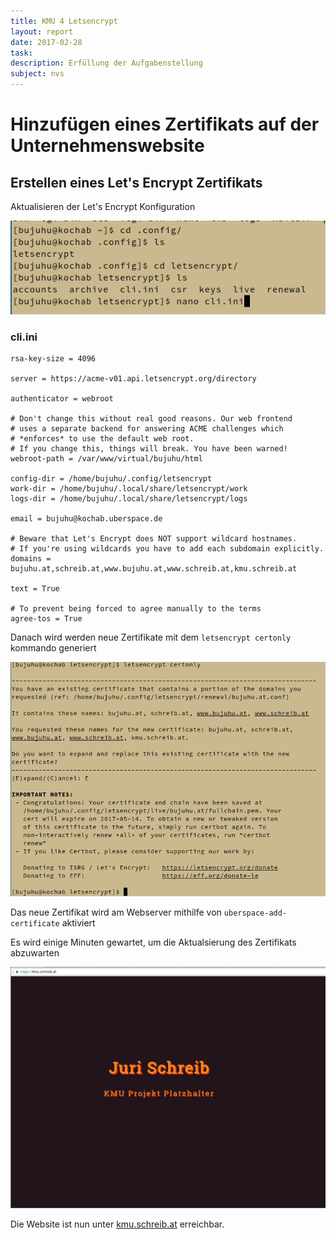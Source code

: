 ```yaml
---
title: KMU 4 Letsencrypt
layout: report
date: 2017-02-28
task:
description: Erfüllung der Aufgabenstellung
subject: nvs
---
```


# Hinzufügen eines Zertifikats auf der Unternehmenswebsite

## Erstellen eines Let's Encrypt Zertifikats

Aktualisieren der Let's Encrypt Konfiguration

![](20170213_558x166.png)

### cli.ini

```
rsa-key-size = 4096

server = https://acme-v01.api.letsencrypt.org/directory

authenticator = webroot

# Don't change this without real good reasons. Our web frontend
# uses a separate backend for answering ACME challenges which
# *enforces* to use the default web root.
# If you change this, things will break. You have been warned!
webroot-path = /var/www/virtual/bujuhu/html

config-dir = /home/bujuhu/.config/letsencrypt
work-dir = /home/bujuhu/.local/share/letsencrypt/work
logs-dir = /home/bujuhu/.local/share/letsencrypt/logs

email = bujuhu@kochab.uberspace.de

# Beware that Let's Encrypt does NOT support wildcard hostnames.
# If you're using wildcards you have to add each subdomain explicitly.
domains = bujuhu.at,schreib.at,www.bujuhu.at,www.schreib.at,kmu.schreib.at

text = True

# To prevent being forced to agree manually to the terms
agree-tos = True
```

Danach wird werden neue Zertifikate mit dem `letsencrypt certonly` kommando generiert

![](20170213_816x606.png)

Das neue Zertifikat wird am Webserver mithilfe von `uberspace-add-certificate` aktiviert

Es wird einige Minuten gewartet, um die Aktualsierung des Zertifikats abzuwarten

![](20170213_1311x1007.png)

Die Website ist nun unter [kmu.schreib.at](http://kmu.schreib.at) erreichbar.
